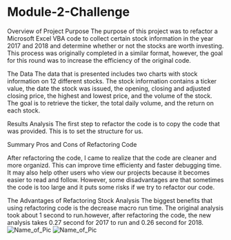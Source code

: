 # Module-2-Challenge
Overview of Project
Purpose
The purpose of this project was to refactor a Microsoft Excel VBA code to collect certain stock information in the year 2017 and 2018 and determine whether or not the stocks are worth investing. This process was originally completed in a similar format, however, the goal for this round was to increase the efficiency of the original code.

The Data
The data that is presented includes two charts with stock information on 12 different stocks. The stock information contains a ticker value, the date the stock was issued, the opening, closing and adjusted closing price, the highest and lowest price, and the volume of the stock. The goal is to retrieve the ticker, the total daily volume, and the return on each stock.

Results
Analysis
The first step to refactor the code is to copy the code that was provided. This is to set the structure for us. 


Summary
Pros and Cons of Refactoring Code

After refactoring the code, I came to realize that the code are cleaner and more organizd. This can improve time efficienty and faster debugging time. It may also help other users who view our projects because it becomes easier to read and follow. However, some disadvantages are that sometimes the code is too large and it puts some risks if we try to refactor our code. 

The Advantages of Refactoring Stock Analysis
The biggest benefits that using refactoring code is the decrease macro run time. The original analysis took about 1 second to run.however, after refactoring the code, the new analysis takes 0.27 second for 2017 to run and 0.26 second for 2018. 
![Name_of_Pic](VBA_Challenge_2017.PNG)
![Name_of_Pic](VBA_Challenge_2018.PNG)
